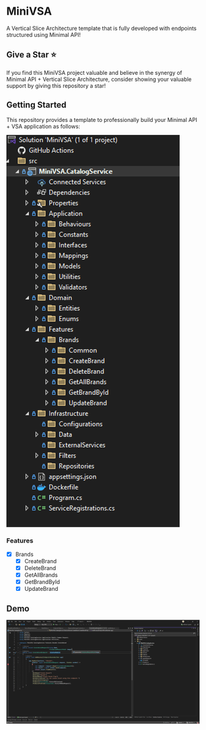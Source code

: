# MiniVSA
A Vertical Slice Architecture template that is fully developed with endpoints structured using Minimal API!

## Give a Star ⭐
If you find this MiniVSA project valuable and believe in the synergy of Minimal API + Vertical Slice Architecture, consider showing your valuable support by giving this repository a star!
 
## Getting Started

This repository provides a template to professionally build your Minimal API + VSA application as follows:

![architecture-image](assets/minivsa-architecture.png)

### Features
- [x] Brands
  - [x] CreateBrand
  - [x] DeleteBrand
  - [x] GetAllBrands 
  - [x] GetBrandById
  - [x] UpdateBrand
     
## Demo
![project-gif](assets/minivsa-project.gif)
